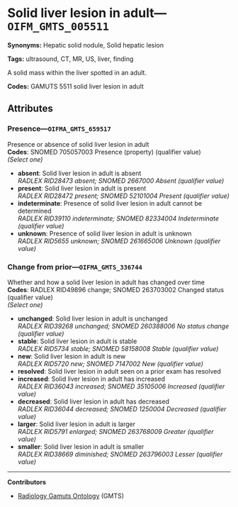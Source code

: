 # Solid liver lesion in adult—`OIFM_GMTS_005511`

**Synonyms:** Hepatic solid nodule, Solid hepatic lesion

**Tags:** ultrasound, CT, MR, US, liver, finding

A solid mass within the liver spotted in an adult.

**Codes:** GAMUTS 5511 solid liver lesion in adult

## Attributes

### Presence—`OIFMA_GMTS_659517`

Presence or absence of solid liver lesion in adult  
**Codes**: SNOMED 705057003 Presence (property) (qualifier value)  
*(Select one)*

- **absent**: Solid liver lesion in adult is absent  
_RADLEX RID28473 absent; SNOMED 2667000 Absent (qualifier value)_
- **present**: Solid liver lesion in adult is present  
_RADLEX RID28472 present; SNOMED 52101004 Present (qualifier value)_
- **indeterminate**: Presence of solid liver lesion in adult cannot be determined  
_RADLEX RID39110 indeterminate; SNOMED 82334004 Indeterminate (qualifier value)_
- **unknown**: Presence of solid liver lesion in adult is unknown  
_RADLEX RID5655 unknown; SNOMED 261665006 Unknown (qualifier value)_

### Change from prior—`OIFMA_GMTS_336744`

Whether and how a solid liver lesion in adult has changed over time  
**Codes**: RADLEX RID49896 change; SNOMED 263703002 Changed status (qualifier value)  
*(Select one)*

- **unchanged**: Solid liver lesion in adult is unchanged  
_RADLEX RID39268 unchanged; SNOMED 260388006 No status change (qualifier value)_
- **stable**: Solid liver lesion in adult is stable  
_RADLEX RID5734 stable; SNOMED 58158008 Stable (qualifier value)_
- **new**: Solid liver lesion in adult is new  
_RADLEX RID5720 new; SNOMED 7147002 New (qualifier value)_
- **resolved**: Solid liver lesion in adult seen on a prior exam has resolved  
- **increased**: Solid liver lesion in adult has increased  
_RADLEX RID36043 increased; SNOMED 35105006 Increased (qualifier value)_
- **decreased**: Solid liver lesion in adult has decreased  
_RADLEX RID36044 decreased; SNOMED 1250004 Decreased (qualifier value)_
- **larger**: Solid liver lesion in adult is larger  
_RADLEX RID5791 enlarged; SNOMED 263768009 Greater (qualifier value)_
- **smaller**: Solid liver lesion in adult is smaller  
_RADLEX RID38669 diminished; SNOMED 263796003 Lesser (qualifier value)_

---

**Contributors**

- [Radiology Gamuts Ontology](https://gamuts.net/) (GMTS)